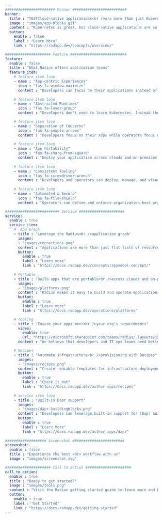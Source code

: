 ```yaml
---
####################### Banner #########################
banner:
  title : "TESTCloud-native applications<br />are more than just Kubernetes"
  image : "images/app-blocks.gif"
  content : "Kubernetes is great, but cloud-native applications are so much more.<br />You deserve a platform that can describe, deploy, and manage your entire app."
  button:
    enable : false
    label : "Learn More"
    link : "https://radapp.dev/concepts/overview/"

##################### Feature ##########################
feature:
  enable : false
  title : "What Radius offers application teams"
  feature_item:
    # feature item loop
    - name : "App-centric Experiences"
      icon : "fas fa-window-maximize"
      content : "Developers can focus on their applications instead of underlying platform infrastructure"
      
    # feature item loop
    - name : "Abstracted Runtimes"
      icon : "fas fa-layer-group"
      content : "Developers don't need to learn Kubernetes. Instead they describe their app's requirements"

    # feature item loop
    - name : "Separation of Concerns"
      icon : "fas fa-people-arrows"
      content : "Developers focus on their apps while operators focus on environments and infrastructure"
      
    # feature item loop
    - name : "App Portability"
      icon : "fas fa-share-from-square"
      content : "Deploy your application across clouds and on-premises with zero app rewrites"
      
    # feature item loop
    - name : "Consistent Tooling"
      icon : "fas fa-screwdriver-wrench"
      content : "Developers and operators can deploy, manage, and visualize applications with common tools"
      
    # feature item loop
    - name : "Automated & Secure"
      icon : "fas fa-file-shield"
      content : "Operators can define and enforce organization best practices across applications"

######################### Service #####################
service:
  enable : true
  service_item:
    #  App Graph
    - title : "Leverage the Radius<br />application graph"
      images:
      - "images/connections.png"
      content : "Applications are more than just flat lists of resources; they are an interconnected graph of services, databases, gateways, and more. Radius allows teams to model, visualize, and automate applications through the new Radius application graph."
      button:
        enable : true
        label : "Learn more"
        link : "https://docs.radapp.dev/concepts/appmodel-concept/"
    
    # Portable
    - title : "Build apps that are portable<br />across clouds and on-prem"
      images:
      - "images/platforms.png"
      content : "Radius makes it easy to build and operate applications across cloud (_Azure, AWS, and more_) and on-premises with pluggable infrastructure and consistent tooling. Developers describe their application's requirements (_databases, caching, identity, and more_), and operators bind apps to platforms leveraging Radius environments."
      button:
        enable : true
        label : "Learn more"
        link : "https://docs.radapp.dev/operations/platforms"

    # Tooling
    - title : "Ensure your apps meet<br />your org's requirements"
      video:
        enable: true
        url: "https://microsoft.sharepoint.com/teams/radius/_layouts/15/embed.aspx?uniqueID=13a468f0-85a9-44a6-8113-17e4bae571b5"
      content : "We believe that developers and IT ops teams need better tools to work with each other. It's too hard for ops to ensure apps meet operational requirements for excellence and security. It's even harder for developers to know their apps are meeting those requirements, without having to become experts in the underlying platforms. We're here to help with a new application-focused experience with consistent tooling across all your clouds and platforms."

    # Recipes
    - title : "Automate infrastructure<br />provisioning with Recipes"
      images:
      - "images/recipes.png"
      content : "Create reusable templates for infrastructure deployment and configuration that empower developers to quickly build applications that comply with operational and security guidelines. No more manual ticketing systems or wikis instructing developers how to deploy infrastructure."
      button:
        enable : true
        label : "Check it out"
        link : "https://docs.radapp.dev/author-apps/recipes"
        
    # service item loop
    - title : "Built-in Dapr support"
      images:
      - "images/dapr-buildingblocks.png"
      content : "Developers can leverage built-in support for [Dapr building blocks](https://dapr.io) such as state stores, pub/sub brokers, and more. When deployed, Radius binds the building blocks to supported infrastructure such as Azure Service Bus or AWS SQS, which operators can select and configure. All of your Dapr component configs and advanced security configuration is deployed and managed for you automatically."
      button:
        enable : true
        label : "Learn More"
        link : "https://docs.radapp.dev/author-apps/dapr"
        
################### Screenshot ########################
screenshot:
  enable : false
  title : "Experience the best <br> workflow with us"
  image : "images/screenshot.svg"

##################### Call to action #####################
call_to_action:
  enable : true
  title : "Ready to get started?"
  image : "images/tools.png"
  content : "Visit the Radius getting started guide to learn more and begin rad-ifying your first application today."
  button:
    enable : true
    label : "Get Started"
    link : "https://docs.radapp.dev/getting-started"
---
```

